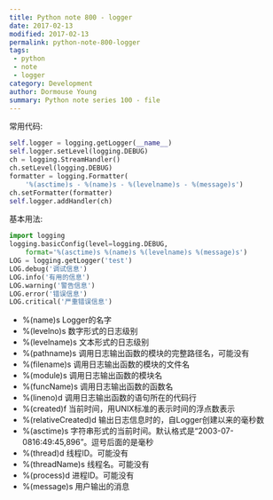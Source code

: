 ```yaml
---
title: Python note 800 - logger
date: 2017-02-13
modified: 2017-02-13
permalink: python-note-800-logger
tags:
 - python
 - note
 - logger
category: Development
author: Dormouse Young
summary: Python note series 100 - file
---
```



常用代码:

```python
self.logger = logging.getLogger(__name__)
self.logger.setLevel(logging.DEBUG)
ch = logging.StreamHandler()
ch.setLevel(logging.DEBUG)
formatter = logging.Formatter(
    '%(asctime)s - %(name)s - %(levelname)s - %(message)s')
ch.setFormatter(formatter)
self.logger.addHandler(ch)
```

<!-- more -->
基本用法:

```python
import logging
logging.basicConfig(level=logging.DEBUG,
    format='%(asctime)s %(name)s %(levelname)s %(message)s')
LOG = logging.getLogger('test')
LOG.debug('调试信息')
LOG.info('有用的信息')
LOG.warning('警告信息')
LOG.error('错误信息')
LOG.critical('严重错误信息')
```

-   %(name)s Logger的名字
-   %(levelno)s 数字形式的日志级别
-   %(levelname)s 文本形式的日志级别
-   %(pathname)s 调用日志输出函数的模块的完整路径名，可能没有
-   %(filename)s 调用日志输出函数的模块的文件名
-   %(module)s 调用日志输出函数的模块名
-   %(funcName)s 调用日志输出函数的函数名
-   %(lineno)d 调用日志输出函数的语句所在的代码行
-   %(created)f 当前时间，用UNIX标准的表示时间的浮点数表示
-   %(relativeCreated)d 输出日志信息时的，自Logger创建以来的毫秒数
-   %(asctime)s 字符串形式的当前时间。默认格式是“2003-07-0816:49:45,896”。逗号后面的是毫秒
-   %(thread)d 线程ID。可能没有
-   %(threadName)s 线程名。可能没有
-   %(process)d 进程ID。可能没有
-   %(message)s 用户输出的消息
